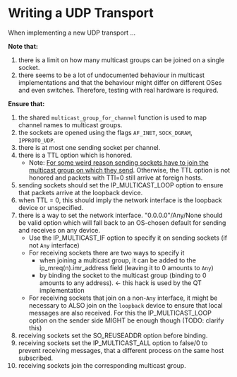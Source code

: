 # Writing a UDP Transport

When implementing a new UDP transport ...

**Note that:**
1. there is a limit on how many multicast groups can be joined on a single socket.
1. there seems to be a lot of undocumented behaviour in multicast implementations 
   and that the behaviour might differ on different OSes and even switches. 
   Therefore, testing with real hardware is required.

**Ensure that:**
1. the shared `multicast_group_for_channel` function is used to map channel names to multicast groups.
1. the sockets are opened using the flags `AF_INET`, `SOCK_DGRAM`, `IPPROTO_UDP`.
1. there is at most one sending socket per channel.
1. there is a TTL option which is honored.
    * Note: [For some weird reason sending sockets have to join the multicast group on which they send](https://askubuntu.com/a/1243034/1180708).
    Otherwise, the TTL option is not honored and packets with TTl=0 still arrive at foreign hosts.
1. sending sockets should set the IP_MULTICAST_LOOP option to ensure that packets arrive at the loopback device.
1. when TTL = 0, this should imply the network interface is the loopback device or unspecified.
1. there is a way to set the network interface. "0.0.0.0"/Any/None should be valid option which will fall back to an 
   OS-chosen default for sending and receives on any device.
    * Use the IP_MULTICAST_IF option to specify it on sending sockets (if not `Any` interface)
    * For receiving sockets there are two ways to specify it
        * when joining a multicast group, it can be added to the ip_mreq(n).imr_address field (leaving it to 0 amounts to `Any`)
        * by binding the socket to the multicast group (binding to 0 amounts to any address). <- this hack is used by the QT implementation
    * For receiving sockets that join on a non-`Any` interface, 
      it might be necessary to ALSO join on the `loopback` device to ensure that local messages are also received.
      For this the IP_MULTICAST_LOOP option on the sender side MIGHT be enough though (TODO: clarify this)
1. receiving sockets set the SO_REUSEADDR option before binding.
1. receiving sockets set the IP_MULTICAST_ALL option to false/0 to prevent receiving messages,
   that a different process on the same host subscribed.
1. receiving sockets join the corresponding multicast group.
